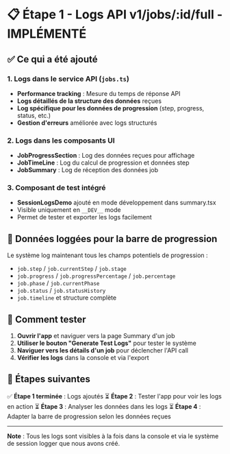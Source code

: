 # 📋 Étape 1 - Logs API v1/jobs/:id/full - IMPLÉMENTÉ

## ✅ Ce qui a été ajouté

### 1. Logs dans le service API (`jobs.ts`)
- **Performance tracking** : Mesure du temps de réponse API
- **Logs détaillés de la structure des données** reçues
- **Log spécifique pour les données de progression** (step, progress, status, etc.)
- **Gestion d'erreurs** améliorée avec logs structurés

### 2. Logs dans les composants UI
- **JobProgressSection** : Log des données reçues pour affichage
- **JobTimeLine** : Log du calcul de progression et données step
- **JobSummary** : Log de réception des données job

### 3. Composant de test intégré
- **SessionLogsDemo** ajouté en mode développement dans summary.tsx
- Visible uniquement en `__DEV__` mode
- Permet de tester et exporter les logs facilement

## 🎯 Données loggées pour la barre de progression

Le système log maintenant tous les champs potentiels de progression :
- `job.step` / `job.currentStep` / `job.stage`
- `job.progress` / `job.progressPercentage` / `job.percentage`
- `job.phase` / `job.currentPhase`
- `job.status` / `job.statusHistory`
- `job.timeline` et structure complète

## 🧪 Comment tester

1. **Ouvrir l'app** et naviguer vers la page Summary d'un job
2. **Utiliser le bouton "Generate Test Logs"** pour tester le système
3. **Naviguer vers les détails d'un job** pour déclencher l'API call
4. **Vérifier les logs** dans la console et via l'export

## 📱 Étapes suivantes

✅ **Étape 1 terminée** : Logs ajoutés
⏳ **Étape 2** : Tester l'app pour voir les logs en action
⏳ **Étape 3** : Analyser les données dans les logs
⏳ **Étape 4** : Adapter la barre de progression selon les données reçues

---

**Note** : Tous les logs sont visibles à la fois dans la console et via le système de session logger que nous avons créé.